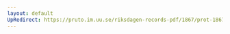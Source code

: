 ```yaml
---
layout: default
UpRedirect: https://pruto.im.uu.se/riksdagen-records-pdf/1867/prot-1867--fk--406/prot-1867--fk--406_034.pdf
---
```

